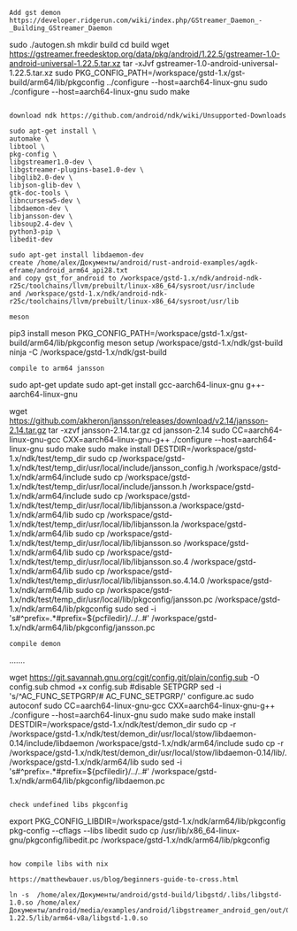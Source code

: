 



```
Add gst demon 
https://developer.ridgerun.com/wiki/index.php/GStreamer_Daemon_-_Building_GStreamer_Daemon

```
sudo ./autogen.sh
mkdir build
cd build
wget https://gstreamer.freedesktop.org/data/pkg/android/1.22.5/gstreamer-1.0-android-universal-1.22.5.tar.xz
tar -xJvf gstreamer-1.0-android-universal-1.22.5.tar.xz
sudo PKG_CONFIG_PATH=/workspace/gstd-1.x/gst-build/arm64/lib/pkgconfig ../configure --host=aarch64-linux-gnu
sudo ./configure --host=aarch64-linux-gnu
sudo make
```

download ndk https://github.com/android/ndk/wiki/Unsupported-Downloads

sudo apt-get install \
automake \
libtool \
pkg-config \
libgstreamer1.0-dev \
libgstreamer-plugins-base1.0-dev \
libglib2.0-dev \
libjson-glib-dev \
gtk-doc-tools \
libncursesw5-dev \
libdaemon-dev \
libjansson-dev \
libsoup2.4-dev \
python3-pip \
libedit-dev

sudo apt-get install libdaemon-dev
create /home/alex/Документы/android/rust-android-examples/agdk-eframe/android_arm64_api28.txt
and copy gst_for_android to /workspace/gstd-1.x/ndk/android-ndk-r25c/toolchains/llvm/prebuilt/linux-x86_64/sysroot/usr/include
and /workspace/gstd-1.x/ndk/android-ndk-r25c/toolchains/llvm/prebuilt/linux-x86_64/sysroot/usr/lib

meson

```
pip3 install meson
PKG_CONFIG_PATH=/workspace/gstd-1.x/gst-build/arm64/lib/pkgconfig meson setup /workspace/gstd-1.x/ndk/gst-build
ninja -C /workspace/gstd-1.x/ndk/gst-build
```
compile to arm64 jansson
```
sudo apt-get update
sudo apt-get install gcc-aarch64-linux-gnu g++-aarch64-linux-gnu

wget https://github.com/akheron/jansson/releases/download/v2.14/jansson-2.14.tar.gz
tar -xzvf jansson-2.14.tar.gz
cd jansson-2.14
sudo CC=aarch64-linux-gnu-gcc CXX=aarch64-linux-gnu-g++ ./configure --host=aarch64-linux-gnu
sudo make
sudo make install DESTDIR=/workspace/gstd-1.x/ndk/test/temp_dir
sudo cp /workspace/gstd-1.x/ndk/test/temp_dir/usr/local/include/jansson_config.h /workspace/gstd-1.x/ndk/arm64/include
sudo cp /workspace/gstd-1.x/ndk/test/temp_dir/usr/local/include/jansson.h /workspace/gstd-1.x/ndk/arm64/include
sudo cp /workspace/gstd-1.x/ndk/test/temp_dir/usr/local/lib/libjansson.a /workspace/gstd-1.x/ndk/arm64/lib
sudo cp /workspace/gstd-1.x/ndk/test/temp_dir/usr/local/lib/libjansson.la /workspace/gstd-1.x/ndk/arm64/lib
sudo cp /workspace/gstd-1.x/ndk/test/temp_dir/usr/local/lib/libjansson.so /workspace/gstd-1.x/ndk/arm64/lib
sudo cp /workspace/gstd-1.x/ndk/test/temp_dir/usr/local/lib/libjansson.so.4 /workspace/gstd-1.x/ndk/arm64/lib
sudo cp /workspace/gstd-1.x/ndk/test/temp_dir/usr/local/lib/libjansson.so.4.14.0 /workspace/gstd-1.x/ndk/arm64/lib
sudo cp /workspace/gstd-1.x/ndk/test/temp_dir/usr/local/lib/pkgconfig/jansson.pc /workspace/gstd-1.x/ndk/arm64/lib/pkgconfig
sudo sed -i 's#^prefix=.*#prefix=${pcfiledir}/../..#' /workspace/gstd-1.x/ndk/arm64/lib/pkgconfig/jansson.pc

```
compile demon

```
.......

wget https://git.savannah.gnu.org/cgit/config.git/plain/config.sub -O config.sub
chmod +x config.sub
#disable SETPGRP
sed -i 's/^AC_FUNC_SETPGRP/# AC_FUNC_SETPGRP/' configure.ac
sudo autoconf
sudo CC=aarch64-linux-gnu-gcc CXX=aarch64-linux-gnu-g++ ./configure --host=aarch64-linux-gnu
sudo make
sudo make install DESTDIR=/workspace/gstd-1.x/ndk/test/demon_dir
sudo cp -r /workspace/gstd-1.x/ndk/test/demon_dir/usr/local/stow/libdaemon-0.14/include/libdaemon /workspace/gstd-1.x/ndk/arm64/include
sudo cp -r /workspace/gstd-1.x/ndk/test/demon_dir/usr/local/stow/libdaemon-0.14/lib/. /workspace/gstd-1.x/ndk/arm64/lib
sudo sed -i 's#^prefix=.*#prefix=${pcfiledir}/../..#' /workspace/gstd-1.x/ndk/arm64/lib/pkgconfig/libdaemon.pc

```

check undefined libs pkgconfig
```
export PKG_CONFIG_LIBDIR=/workspace/gstd-1.x/ndk/arm64/lib/pkgconfig
pkg-config --cflags --libs libedit
sudo cp /usr/lib/x86_64-linux-gnu/pkgconfig/libedit.pc /workspace/gstd-1.x/ndk/arm64/lib/pkgconfig
```

how compile libs with nix

https://matthewbauer.us/blog/beginners-guide-to-cross.html

ln -s  /home/alex/Документы/android/gstd-build/libgstd/.libs/libgstd-1.0.so /home/alex/Документы/android/media/examples/android/libgstreamer_android_gen/out/Gstreamer-1.22.5/lib/arm64-v8a/libgstd-1.0.so

